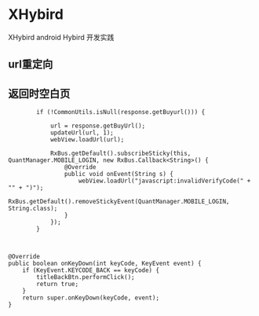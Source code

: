 # XHybird
XHybird android Hybird 开发实践


## url重定向

## 返回时空白页

            if (!CommonUtils.isNull(response.getBuyurl())) {

                url = response.getBuyUrl();
                updateUrl(url, 1);
                webView.loadUrl(url);

                RxBus.getDefault().subscribeSticky(this, QuantManager.MOBILE_LOGIN, new RxBus.Callback<String>() {
                    @Override
                    public void onEvent(String s) {
                        webView.loadUrl("javascript:invalidVerifyCode(" + "" + ")");
                        RxBus.getDefault().removeStickyEvent(QuantManager.MOBILE_LOGIN, String.class);
                    }
                });
            }



    @Override
    public boolean onKeyDown(int keyCode, KeyEvent event) {
        if (KeyEvent.KEYCODE_BACK == keyCode) {
            titleBackBtn.performClick();
            return true;
        }
        return super.onKeyDown(keyCode, event);
    }


